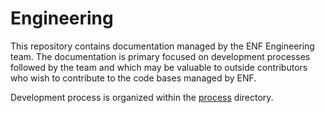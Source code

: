 # Engineering

This repository contains documentation managed by the ENF Engineering team. The documentation is primary focused on development processes followed by the team and which may be valuable to outside contributors who wish to contribute to the code bases managed by ENF.

Development process is organized within the [process](./process/) directory.
